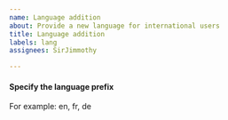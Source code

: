 ```yaml
---
name: Language addition
about: Provide a new language for international users
title: Language addition
labels: lang
assignees: SirJimmothy

---
```


#### Specify the language prefix
For example: en, fr, de
